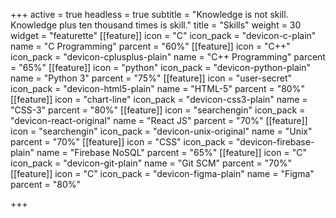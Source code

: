 +++
active = true
headless = true
subtitle = "Knowledge is not skill. Knowledge plus ten thousand times is skill."
title = "Skills"
weight = 30
widget = "featurette"
[[feature]]
icon = "C"
icon_pack = "devicon-c-plain"
name = "C Programming"
parcent = "60%"
[[feature]]
icon = "C++"
icon_pack = "devicon-cplusplus-plain"
name = "C++ Programming"
parcent = "65%"
[[feature]]
icon = "python"
icon_pack = "devicon-python-plain"
name = "Python 3"
parcent = "75%"
[[feature]]
icon = "user-secret"
icon_pack = "devicon-html5-plain"
name = "HTML-5"
parcent = "80%"
[[feature]]
icon = "chart-line"
icon_pack = "devicon-css3-plain"
name = "CSS-3"
parcent = "80%"
[[feature]]
icon = "searchengin"
icon_pack = "devicon-react-original"
name = "React JS"
parcent = "70%"
[[feature]]
icon = "searchengin"
icon_pack = "devicon-unix-original"
name = "Unix"
parcent = "70%"
[[feature]]
icon = "CSS"
icon_pack = "devicon-firebase-plain"
name = "Firebase NoSQL"
parcent = "65%"
[[feature]]
icon = "C"
icon_pack = "devicon-git-plain"
name = "Git SCM"
parcent = "70%"
[[feature]]
icon = "C"
icon_pack = "devicon-figma-plain"
name = "Figma"
parcent = "80%"

+++
